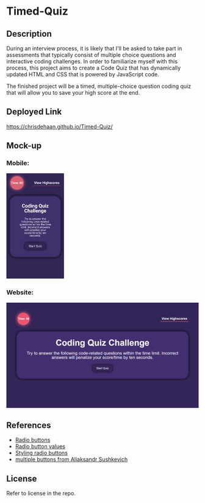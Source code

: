 # Timed-Quiz

## Description

During an interview process, it is likely that I'll be asked to take part in assessments that typically consist of multiple choice questions and interactive coding challenges. In order to familiarize myself with this process, this project aims to create a Code Quiz that has dynamically updated HTML and CSS that is powered by JavaScript code.

The finished project will be a timed, multiple-choice question coding quiz that will allow you to save your high score at the end.

## Deployed Link

https://chrisdehaan.github.io/Timed-Quiz/

## Mock-up

### Mobile:

<img src="./assets/img/Challenge4mobilemockup.png" alt="mobile mockup" width="30%" height="30%">

### Website:

![website-mockup](./assets/img/challenge4websitemockup.png)

## References

- <a href="https://stackoverflow.com/questions/34084048/creating-a-multiple-choice-option-in-javascript">Radio buttons</a>
- <a href="https://www.geeksforgeeks.org/how-to-get-value-of-selected-radio-button-using-javascript/">Radio button values</a>
- <a href="https://developer.mozilla.org/en-US/docs/Web/HTML/Element/input/radio">Styling radio buttons</a>
- <a href="https://stackoverflow.com/questions/49680484/how-to-add-one-event-listener-for-all-buttons">multiple buttons from Aliaksandr Sushkevich</a>

## License

Refer to license in the repo.
